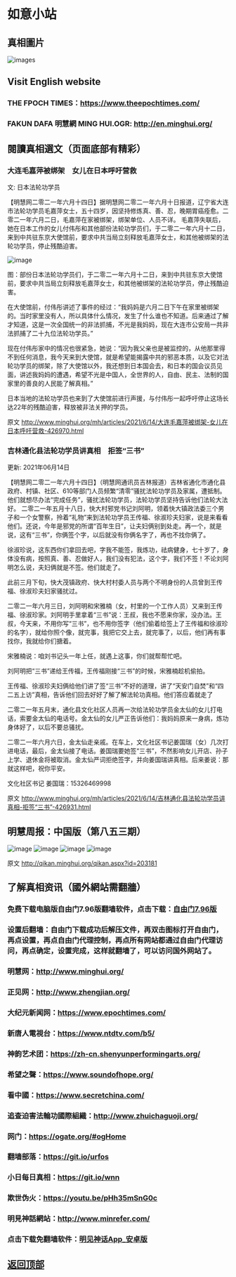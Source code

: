 # 如意小站

## 真相圖片

![images](https://user-images.githubusercontent.com/79625284/121987419-045a1600-cdcb-11eb-829c-9a396badb9db.jpg)

## Visit English website

### THE FPOCH TIMES：https://www.theepochtimes.com/

### FAKUN DAFA 明慧網 MING HUI.OGR: http://en.minghui.org/

## 閱讀真相選文（页面底部有精彩）

### 大连毛嘉萍被绑架　女儿在日本呼吁营救

文: 日本法轮功学员 

【明慧网二零二一年六月十四日】据明慧网二零二一年六月十日报道，辽宁省大连市法轮功学员毛嘉萍女士，五十四岁，因坚持修炼真、善、忍，晚期胃癌痊愈。二零二一年六月二日，毛嘉萍在家被绑架，绑架单位、人员不详。
毛嘉萍失联后，她在日本工作的女儿付伟彤和其他部份法轮功学员们，于二零二一年六月十二日，来到中共驻东京大使馆前，要求中共当局立刻释放毛嘉萍女士，和其他被绑架的法轮功学员，停止残酷迫害。

![image](https://user-images.githubusercontent.com/79625284/121871706-fd81c380-cd36-11eb-88c4-7978a24c49d3.png)

图：部份日本法轮功学员们，于二零二一年六月十二日，来到中共驻东京大使馆前，要求中共当局立刻释放毛嘉萍女士，和其他被绑架的法轮功学员，停止残酷迫害。

在大使馆前，付伟彤讲述了事件的经过：“我妈妈是六月二日下午在家里被绑架的。当时家里没有人，所以具体什么情况，发生了什么谁也不知道。后来通过了解才知道，这是一次全国统一的非法抓捕，不光是我妈妈，现在大连市公安局一共非法抓捕了二十九位法轮功学员。”

现在付伟彤家中的情况也很紧急，她说：“因为我父亲也是被监控的，从他那里得不到任何消息，我今天来到大使馆，就是希望能揭露中共的邪恶本质，以及它对法轮功学员的绑架，除了大使馆以外，我还想到日本国会去，和日本的国会议员见面，讲述我妈妈的遭遇，希望不光是中国人，全世界的人，自由、民主、法制的国家里的善良的人民能了解真相。”

日本当地的法轮功学员也来到了大使馆前进行声援，与付伟彤一起呼吁停止这场长达22年的残酷迫害，释放被非法关押的学员。

原文 http://www.minghui.org/mh/articles/2021/6/14/大连毛嘉萍被绑架-女儿在日本呼吁营救-426970.html

### 吉林通化县法轮功学员讲真相　拒签“三书”

更新: 2021年06月14日

【明慧网二零二一年六月十四日】（明慧网通讯员吉林报道）吉林省通化市通化县政府、村镇、社区、610等部门人员频繁“清零”骚扰法轮功学员及家属，遭抵制。他们就想尽办法“完成任务”，骚扰法轮功学员，法轮功学员坚持告诉他们法轮大法好。
二零二一年五月十八日，快大村邪党书记刘阿明，领着快大镇政法委三个男子和一个女警察，拎着“礼物”来到法轮功学员王传福、徐淑珍夫妇家，说是来看看他们。还说，今年是邪党的所谓“百年生日”，让夫妇俩别到处走。再一个，就是说，这有“三书”，你俩签个字，以后就没有你俩名字了，再也不找你俩了。

徐淑珍说，这东西你们拿回去吧，字我不能签，我炼功，祛病健身，七十岁了，身体没有病，按照真、善、忍做好人，我们没有犯法，这个字，我们不签！不论刘阿明怎么说，夫妇俩就是不签。他们就走了。

此前三月下旬，快大茂镇政府、快大村村委人员与两个不明身份的人员曾到王传福、徐淑珍夫妇家骚扰过。

二零二一年六月三日，刘阿明和宋雅楠（女，村里的一个工作人员）又来到王传福、徐淑珍家。刘阿明手里拿着“三书”说：王叔，我也不愿来你家，没办法。王叔，今天来，不用你写“三书”，也不用你签字（他们偷着给签上了王传福和徐淑珍的名字），就给你照个像，就完事，我把它交上去，就完事了，以后，他们再有事找你，我就给你们搪着。

宋雅楠说：咱刘书记头一年上任，就遇上这事，你们就帮帮忙吧。

刘阿明把“三书”递给王传福，王传福刚接“三书”的时候，宋雅楠趁机偷拍。

王传福、徐淑珍夫妇俩给他们讲了签“三书”不好的道理，讲了“天安门自焚”和“四二五上访”真相，告诉他们回去好好了解了解法轮功真相。他们答应着就走了

二零二一年五月末，通化县文化社区人员再一次给法轮功学员金太仙的女儿打电话，索要金太仙的电话号。金太仙的女儿严正告诉他们：我妈妈原来一身病，炼功身体好了，以后不要总骚扰。

二零二一年六月六日，金太仙走亲戚。在车上，文化社区书记姜国瑞（女）几次打进电话，最后，金太仙接了电话。姜国瑞要她签“三书”，不然影响女儿开店、孙子上学、退休金将被取消。金太仙严词拒绝签字，并向姜国瑞讲真相。后来姜说：那就这样吧，祝你平安。

文化社区书记 姜国瑞：15326469998

原文 http://www.minghui.org/mh/articles/2021/6/14/吉林通化县法轮功学员讲真相-拒签“三书”-426931.html

## 明慧周报：中国版（第八五三期）

![image](https://user-images.githubusercontent.com/79625284/121652816-a11c6b00-cace-11eb-871f-30ee8801a335.png)
![image](https://user-images.githubusercontent.com/79625284/121652885-b396a480-cace-11eb-8c89-1af88646d470.png)
![image](https://user-images.githubusercontent.com/79625284/121652942-c315ed80-cace-11eb-84cc-0d3e8d844019.png)
![image](https://user-images.githubusercontent.com/79625284/121653012-d4f79080-cace-11eb-9fd8-73f7dc069e9c.png)

原文 http://qikan.minghui.org/qikan.aspx?id=203181

## 了解真相资讯（國外網站需翻牆）

### 免费下载电脑版自由门7.96版翻墙软件，点击下载：[自由门7.96版](https://github.com/pinhe91/tuiguang/files/6643781/fg796r.zip)

### 设置后翻墙：自由门下载成功后解压文件，再双击图标打开自由门，再点设置，再点自由门代理控制，再点所有网站都通过自由门代理访问，再点确定，设置完成，这样就翻墙了，可以访问国外网站了。

### 明慧网：http://www.minghui.org/

### 正见网：http://www.zhengjian.org/

### 大纪元新闻网：https://www.epochtimes.com/

### 新唐人電視台：https://www.ntdtv.com/b5/

### 神韵艺术团：https://zh-cn.shenyunperformingarts.org/

### 希望之聲：https://www.soundofhope.org/

### 看中國：https://www.secretchina.com/

### 追查迫害法輪功國際組織：http://www.zhuichaguoji.org/

### 网门：https://ogate.org/#ogHome

### 翻墙部落：https://git.io/urfos

### 小日每日真相：https://git.io/wnn

### 欺世伪火：https://youtu.be/pHh35mSnG0c

### 明見神話網站：http://www.minrefer.com/

###  点击下载免翻墙软件：[明见神话App_安卓版](https://github.com/pinhe91/tuiguang/files/6607008/mingjian.zip)

## [返回顶部](https://git.io/Js3EY)
